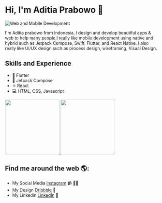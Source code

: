 # Hi, I'm Aditia Prabowo 👋 

![Web and Mobile Development](https://pbs.twimg.com/profile_banners/974795793142988805/1704041467/1500x500)

I'm Aditia prabowo from Indonesia, I design and develop beautiful apps & web to help many people.I really like mobile development using native and hybrid such as Jetpack Compose, Swift, Flutter, and React Native. I also really like UI/UX design such as process design, wireframing, Visual Design.

## Skills and Experience
* 📱 Flutter
* 📱 Jetpack Compose
* ⚛ React
* 💻 HTML, CSS, Javascript

<a href="https://github.com/aditiaprabowo3">
  <img height="180em" src="https://github-readme-stats-eight-theta.vercel.app/api?username=aditiaprabowo3&show_icons=true&theme=algolia&include_all_commits=true&count_private=true"/>
  <img height="180em" src="https://github-readme-stats-eight-theta.vercel.app/api/top-langs/?username=aditiaprabowo3&layout=compact&langs_count=8&theme=algolia"/>
</a>

## Find me around the web 🌎: 
- My Social Media <a href="https://www.instagram.com/aditia_design">Instagram</a> 📹 ✍🏾
- My Design <a href="https://dribbble.com/aditiaprabowo"> Dribbble</a> 🏓
- My Linkedin <a href="https://www.linkedin.com/in/aditia-prabowo-109a00228/">LinkedIn</a> 💼
